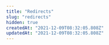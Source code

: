 ```yaml
---
title: "Redirects"
slug: "redirects"
hidden: true
createdAt: "2021-12-09T08:32:05.808Z"
updatedAt: "2021-12-09T08:32:05.808Z"
---
```


